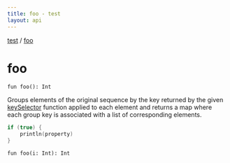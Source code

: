 ```yaml
---
title: foo - test
layout: api
---
```


<div class='api-docs-breadcrumbs'><a href="test/index">test</a> / <a href="test/foo">foo</a></div>

# foo

<div class="overload-group" markdown="1">

<div class="signature"><code><span class="keyword">fun </span><span class="identifier">foo</span><span class="symbol">(</span><span class="symbol">)</span><span class="symbol">: </span><span class="identifier">Int</span></code></div>

Groups elements of the original sequence by the key returned by the given <a href="#">keySelector</a> function
applied to each element and returns a map where each group key is associated with a list of corresponding elements.

``` kotlin
if (true) {
    println(property)
}
```

</div>

<div class="overload-group" markdown="1">

<div class="signature"><code><span class="keyword">fun </span><span class="identifier">foo</span><span class="symbol">(</span><span class="parameterName" id="$foo(kotlin.Int)/i">i</span><span class="symbol">:</span>&nbsp;<span class="identifier">Int</span><span class="symbol">)</span><span class="symbol">: </span><span class="identifier">Int</span></code></div>

</div>
